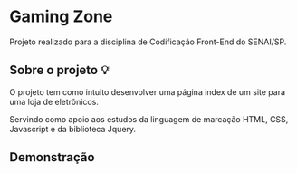 
# Gaming Zone 

Projeto realizado para a disciplina de Codificação Front-End do SENAI/SP.



## Sobre o projeto  💡

O projeto tem como intuito desenvolver uma página index de um site para uma loja de eletrônicos. 

Servindo como apoio aos estudos da linguagem de marcação HTML, CSS, Javascript e da biblioteca Jquery.

## Demonstração

[](Gaming_Zone_demo.gif)
